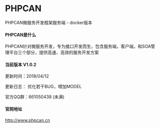 # PHPCAN
PHPCAN微服务开发框架服务端 - docker版本

#### PHPCAN是什么

PHPCAN针对微服务开发，专为接口开发而生，包含服务端，客户端，和SOA管理平台三个部分，提供高速、高效的服务开发方案

#### 当前版本 V1.0.2
更新时间：2018/04/12

更新日志：
优化若干BUG，增加MODEL

官方QQ群：661050438 (未满)

#### 官网地址
http://www.phpcan.cn